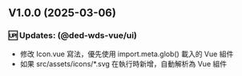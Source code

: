 ## V1.0.0 (2025-03-06)

### 🆙 Updates: (@ded-wds-vue/ui)
- 修改 Icon.vue 寫法，優先使用 import.meta.glob() 載入的 Vue 組件
- 如果 src/assets/icons/*.svg 在執行時新增，自動解析為 Vue 組件